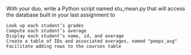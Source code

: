 With your duo, write a Python script named stu_mean.py that will access the database built in your last assignment to

    Look up each student’s grades
    Compute each student’s average
    Display each student’s name, id, and average
    Create a table of IDs and associated averages, named "peeps_avg"
    Facilitate adding rows to the courses table

